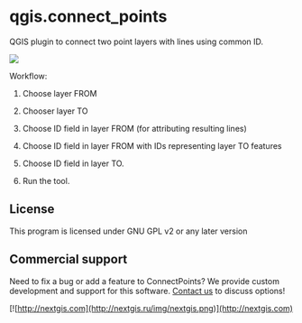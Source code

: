 # qgis.connect_points
QGIS plugin to connect two point layers with lines using common ID.

![](https://github.com/nextgis/qgis.connect_points/blob/master/docs/example.png?raw=true)

Workflow:

1. Choose layer FROM

2. Chooser layer TO

3. Choose ID field in layer FROM (for attributing resulting lines)

4. Choose ID field in layer FROM with IDs representing layer TO features

5. Choose ID field in layer TO.

6. Run the tool.

License
-------------
This program is licensed under GNU GPL v2 or any later version

Commercial support
----------
Need to fix a bug or add a feature to ConnectPoints? We provide custom development and support for this software. [Contact us](http://nextgis.com/contact/) to discuss options!

[![http://nextgis.com](http://nextgis.ru/img/nextgis.png)](http://nextgis.com)

